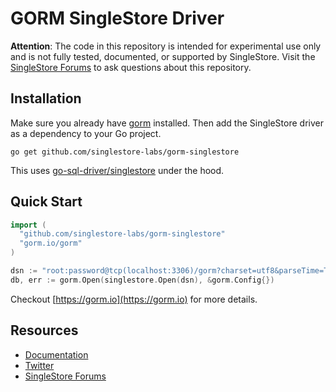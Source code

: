 # GORM SingleStore Driver

**Attention**: The code in this repository is intended for experimental use only and is not fully tested, documented, or supported by SingleStore. Visit the [SingleStore Forums](https://www.singlestore.com/forum/) to ask questions about this repository.

## Installation

Make sure you already have [gorm](https://github.com/go-gorm/gorm) installed. Then add the SingleStore driver as a dependency to your Go project.

```
go get github.com/singlestore-labs/gorm-singlestore
```

This uses [go-sql-driver/singlestore](https://github.com/go-sql-driver/singlestore) under the hood.

## Quick Start

```go
import (
  "github.com/singlestore-labs/gorm-singlestore"
  "gorm.io/gorm"
)

dsn := "root:password@tcp(localhost:3306)/gorm?charset=utf8&parseTime=True&loc=Local"
db, err := gorm.Open(singlestore.Open(dsn), &gorm.Config{})
```

Checkout [https://gorm.io](https://gorm.io) for more details.

## Resources

* [Documentation](https://docs.singlestore.com)
* [Twitter](https://twitter.com/SingleStoreDevs)
* [SingleStore Forums](https://www.singlestore.com/forum)
